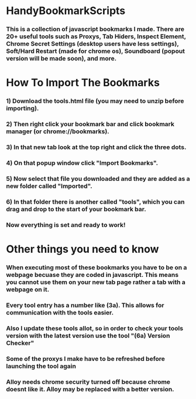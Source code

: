 # HandyBookmarkScripts
### This is a collection of javascript bookmarks I made. There are 20+ useful tools such as Proxys, Tab Hiders, Inspect Element, Chrome Secret Settings (desktop users have less settings), Soft/Hard Restart (made for chrome os), Soundboard (popout version will be made soon), and more.

# How To Import The Bookmarks
### 1) Download the tools.html file (you may need to unzip before importing). 
### 2) Then right click your bookmark bar and click bookmark manager (or chrome://bookmarks). 
### 3) In that new tab look at the top right and click the three dots. 
### 4) On that popup window click "Import Bookmarks". 
### 5) Now select that file you downloaded and they are added as a new folder called "Imported".
### 6) In that folder there is another called "tools", which you can drag and drop to the start of your bookmark bar. 
###
### Now everything is set and ready to work!

# Other things you need to know
### When executing most of these bookmarks you have to be on a webpage becuase they are coded in javascript. This means you cannot use them on your new tab page rather a tab with a webpage on it.
### Every tool entry has a number like (3a). This allows for communication with the tools easier.
### Also I update these tools allot, so in order to check your tools version with the latest version use the tool "(6a) Version Checker"
### Some of the proxys I make have to be refreshed before launching the tool again
### Alloy needs chrome security turned off because chrome doesnt like it. Alloy may be replaced with a better version.
